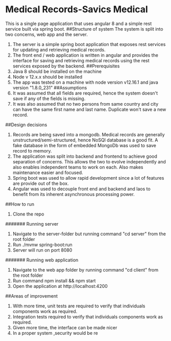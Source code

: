 # Medical Records-Savics Medical 
This is a single page application that uses angular 8 and a simple rest service built via spring boot.
##Structure of system
The system is split into two concerns, web app and the server.
1. The server is a simple spring boot application that exposes rest services for updating and retrieving medical records.
2. The front end / web application is written in angular and provides the interface for saving and retrieving medical records using 
the rest services exposed by the backend.
##Prerequisites
1. Java 8 should be installed on the machine
2. Node v 12.x.x should be installed
3. The app was tested on a machine with node version v12.16.1 and java version "1.8.0_231"
##Assumptions
1. It was assumed that all fields are required, hence the system doesn't save if any of the fields is missing.
2. It was also assumed that no two  persons from same country and city can have the 
same first name and last name. Duplicate won't save a new record. 

##Design decisions
1. Records are being saved into a mongodb. Medical records are generally unstructured/semi-structured, hence NoSQl database is a good fit. 
A fake database in the form of embedded MongoDb was used to save record to memory.
2. The application was split into backend and frontend to achieve good separation of concerns. 
This allows the two to evolve independently and also enables independent teams to work on each. 
Also makes maintenance easier and focused.
3. Spring boot was used to allow rapid development since a lot of features are provide out of the box.
4. Angular was used to decouple front end and backend and laos to benefit from its inherent asynchronous processing power. 

##How to run
1. Clone the repo

####### Running server
1. Navigate to the server-folder but running command "cd server" from the root folder
2. Run ./mvnw spring-boot:run
3. Server will run on port 8080

####### Running web application
1. Navigate to the web app folder by running command "cd client" from the root folder
2. Run command npm install && npm start
3. Open the application at http://localhost:4200

##Areas of improvement
1. With more time, unit tests are required to verify that individuals components work as required.
2. Integration tests required to verify that individuals components work as required.
3. Given more time, the interface can be made nicer
4. In a proper system ,security would be re

